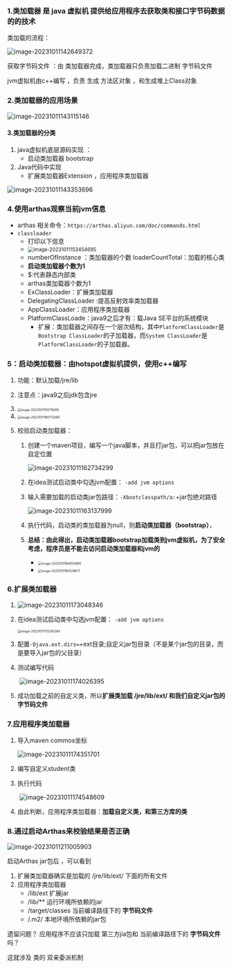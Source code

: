 ### 1.类加载器 是 **java 虚拟机** 提供给**应用程序**去获取类和接口字节码数据的的技术

类加载的流程：



![image-20231011142649372](./assets/image-20231011142649372.png)

获取字节码文件 ：由 类加载器完成，类加载器只负责加载二进制 字节码文件

jvm虚拟机由c++编写 ，负责 生成 方法区对象 ，和生成堆上Class对象

### 2.类加载器的应用场景

![image-20231011143115146](./assets/image-20231011143115146.png)

#### 3.类加载器的分类

1. java虚拟机底层源码实现 ：
   - 启动类加载器 bootstrap
2. Java代码中实现
   - 扩展类加载器Extension ，应用程序类加载器

![image-20231011143353696](./assets/image-20231011143353696.png)

### 4.使用arthas观察当前jvm信息

- arthas 相关命令：`https://arthas.aliyun.com/doc/commands.html`
- `classloader`
  - 打印以下信息
  - <img src="./assets/image-20231011153454695.png" alt="image-20231011153454695" style="zoom: 80%;" />
  - numberOfInstance ：类加载器的个数  loaderCountTotal：加载的核心类
  - **启动类加载器个数为1** 
  - $:代表静态内部类
  - arthas类加载器个数为1
  - ExClassLoader：扩展类加载器
  - DelegatingClassLoader :提高反射效率类加载器
  - AppClassLoader：应用程序类加载器
  - PlatformClassLoade：java9之后才有：载Java SE平台的系统模块
    - 扩展：类加载器之间存在一个层次结构，其中`PlatformClassLoader`是`Bootstrap ClassLoader`的子加载器，而`System ClassLoader`是`PlatformClassLoader`的子加载器。

### 5：启动类加载器：由hotspot虚拟机提供，使用c++编写

1. 功能：默认加载/jre/lib

2. 注意点：java9之后jdk包含jre

3. <img src="./assets/image-20231011155719416.png" alt="image-20231011155719416" style="zoom:50%;" />

4. <img src="./assets/image-20231011160713269.png" alt="image-20231011160713269" style="zoom:50%;" />

5. 校验启动类加载器：

   1. 创建一个maven项目，编写一个java脚本，并且打jar包，可以把jar包放在自定位置

      ![image-20231011162734299](./assets/image-20231011162734299.png)

   2. 在idea测试启动类中勾选jvm配置： `-add jvm options`

   3. 输入需要加载的启动类jar包路径：`-Xbootclasspath/a:`+jar包绝对路径

      ![image-20231011163137999](./assets/image-20231011163137999.png)

   4. 执行代码，启动类的类加载器为null，则**启动类加载器（bootstrap）**，

   5. **总结：由此得出，启动类加载器bootstrap加载类到jvm虚拟机，为了安全考虑，程序员是不能去访问启动类加载器和jvm的**

      - <img src="./assets/image-20231011164054965.png" alt="image-20231011164054965" style="zoom:50%;" />
      - <img src="./assets/image-20231011164129677.png" alt="image-20231011164129677" style="zoom: 50%;" />

      

### 6.扩展类加载器

1. ![image-20231011173048346](./assets/image-20231011173048346.png)

2. 在idea测试启动类中勾选jvm配置： `-add jvm options` 

   <img src="./assets/image-20231011173245264.png" alt="image-20231011173245264" style="zoom:50%;" />

3. 配置`-Djava.ext.dirs=`+ext目录;自定义jar包目录（不是某个jar包的目录，而是要导入jar包的父目录）

4. 测试编写代码

   ​	![image-20231011174026395](./assets/image-20231011174026395.png)

5. 成功加载之前的自定义类，所以**扩展类加载 /jre/lib/ext/ 和我们自定义jar包的 字节码文件**



### 7.应用程序类加载器

1. 导入maven commos坐标

   ![image-20231011174351701](./assets/image-20231011174351701.png)

2. 编写自定义student类

3. 执行代码

   ​	![image-20231011174548609](./assets/image-20231011174548609.png)

4. 由此判断，应用程序类加载器：**加载自定义类，和第三方库的类**



### 8.通过启动Arthas来校验结果是否正确

![image-20231011211005903](./assets/image-20231011211005903.png)

启动Arthas jar包后 ，可以看到

1. 扩展类加载器确实是加载的 /jre/lib/ext/ 下面的所有文件
2. 应用程序类加载器 
   - /lib/ext 扩展jar
   - /lib/**    运行环境所依赖的jar
   - /target/classes  当前编译路径下的 **字节码文件**
   - /.m2/  本地环境所依赖的jar包 

遗留问题？ 应用程序不应该只加载 第三方jia包和 当前编译路径下的 **字节码文件** 吗？

这就涉及 类的 双亲委派机制

